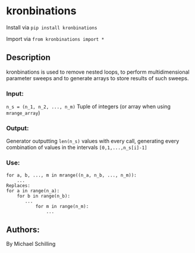 # kronbinations

Install via 
`pip install kronbinations`

Import via
`from kronbinations import *`

## Description
kronbinations is used to remove nested loops, to perform multidimensional parameter sweeps and to generate arrays to store results of such sweeps.
### Input: 
`n_s = (n_1, n_2, ..., n_m)` 
Tuple of integers (or array when using `mrange_array`)
### Output: 
Generator outputting `len(n_s)` values with every call, generating every combination of values in the intervals `[0,1,...,n_s[i]-1]`
### Use:
```
for a, b, ..., m in mrange((n_a, n_b, ..., n_m)):
    ...
Replaces:
for a in range(n_a):
    for b in range(n_b):
       ...
           for m in range(n_m):
               ...
```
## Authors: 
By Michael Schilling